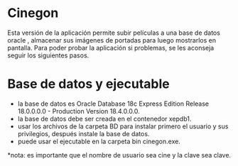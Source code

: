 # Cinegon
Esta versión de la aplicación permite subir películas a una base de datos oracle , almacenar sus imágenes de portadas para luego mostrarlos en pantalla. Para poder probar la aplicación si problemas, se les aconseja seguir los siguientes pasos.

# Base de datos y ejecutable

- la base de datos es Oracle Database 18c Express Edition Release 18.0.0.0.0 - Production Version 18.4.0.0.0.
- la base de datos debe ser creada en el contenedor xepdb1.
- usar los archivos de la carpeta BD para instalar primero el usuario y sus privilegios, después instale la base de datos.
- puede usar el ejecutable en la carpeta bin cinegon.exe.


*nota: es importante que el nombre de usuario sea cine y la clave sea clave.
